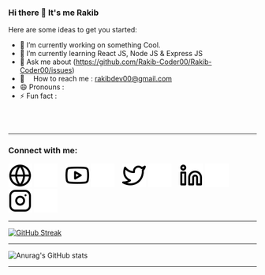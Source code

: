 ### Hi there 👋 It's me Rakib



Here are some ideas to get you started:

- 🔭 I’m currently working on something Cool.
- 🌱 I’m currently learning React JS, Node JS & Express JS
- 💬 Ask me about (https://github.com/Rakib-Coder00/Rakib-Coder00/issues)
- 📧  How to reach me : rakibdev00@gmail.com
- 😄 Pronouns :
- ⚡ Fun fact :

<br />
<br />

---
### Connect with me:

[![website](./img/globe-light.svg)](https://codestackr.com#gh-light-mode-only)
[![website](./img/globe-dark.svg)](https://codestackr.com#gh-dark-mode-only)
&nbsp;&nbsp;
[![website](./img/youtube-light.svg)](https://youtube.com/codestackr#gh-light-mode-only)
[![website](./img/youtube-dark.svg)](https://youtube.com/codestackr#gh-dark-mode-only)
&nbsp;&nbsp;
[![website](./img/twitter-light.svg)](https://twitter.com/codestackr#gh-light-mode-only)
[![website](./img/twitter-dark.svg)](https://twitter.com/codestackr#gh-dark-mode-only)
&nbsp;&nbsp;
[![website](./img/linkedin-light.svg)](https://linkedin.com/in/codeSTACKr#gh-light-mode-only)
[![website](./img/linkedin-dark.svg)](https://linkedin.com/in/codeSTACKr#gh-dark-mode-only)
&nbsp;&nbsp;
[![website](./img/instagram-light.svg)](https://instagram.com/codeSTACKr#gh-light-mode-only)
[![website](./img/instagram-dark.svg)](https://instagram.com/codeSTACKr#gh-dark-mode-only)


---

[![GitHub Streak](http://github-readme-streak-stats.herokuapp.com?user=Rakib-Coder00&theme=gruvbox&hide_border=true&date_format=M%20j%5B%2C%20Y%5D)](https://git.io/streak-stats)

---

![Anurag's GitHub stats](https://github-readme-stats.vercel.app/api?username=Rakib-Coder00&theme=github_dark&show_icons=true)

---



